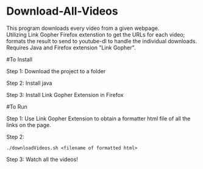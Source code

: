 # Download-All-Videos
This program downloads every video from a given webpage.  
Utilizing Link Gopher Firefox extenstion to get the URLs for each video; formats the result to send to youtube-dl to handle the individual downloads.
Requires Java and Firefox extension "Link Gopher".

#To Install

Step 1: Download the project to a folder

Step 2: Install java

Step 3: Install Link Gopher Extension in Firefox


#To Run

Step 1: Use Link Gopher Extension to obtain a formatter html file of all the links on the page.

Step 2:

	./downloadVideos.sh <filename of formatted html>

Step 3: Watch all the videos!

